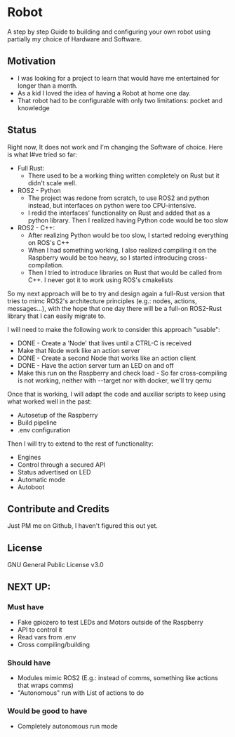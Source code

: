 # Robot

A step by step Guide to building and configuring your own robot using partially my choice of Hardware and Software.


## Motivation

- I was looking for a project to learn that would have me entertained for longer than a month.
- As a kid I loved the idea of having a Robot at home one day.
- That robot had to be configurable with only two limitations: pocket and knowledge 

## Status

Right now, It does not work and I'm changing the Software of choice. Here is what I#ve tried so far:
- Full Rust:
  - There used to be a working thing written completely on Rust but it didn't scale well.
- ROS2 - Python
  - The project was redone from scratch, to use ROS2 and python instead, but interfaces on python were too CPU-intensive.
  - I redid the interfaces' functionality on Rust and added that as a python library. Then I realized having Python code would be too slow
- ROS2 - C++:
  - After realizing Python would be too slow, I started redoing everything on ROS's C++
  - When I had something working, I also realized compiling it on the Raspberry would be too heavy, so I started introducing cross-compilation.
  - Then I tried to introduce libraries on Rust that would be called from C++. I never got it to work using ROS's cmakelists

So my next approach will be to try and design again a full-Rust version that tries to mimc ROS2's architecture principles (e.g.: nodes, actions, messages...), with the hope that one day there will be a full-on ROS2-Rust library that I can easily migrate to.

I will need to make the following work to consider this approach "usable":
- DONE - Create a 'Node' that lives until a CTRL-C is received
- Make that Node work like an action server
- DONE - Create a second Node that works like an action client
- DONE - Have the action server turn an LED on and off
- Make this run on the Raspberry and check load - So far cross-compiling is not working, neither with --target nor with docker, we'll try qemu

Once that is working, I will adapt the code and auxiliar scripts to keep using what worked well in the past:

- Autosetup of the Raspberry 
- Build pipeline
- .env configuration

Then I will try to extend to the rest of functionality:
- Engines
- Control through a secured API
- Status advertised on LED
- Automatic mode
- Autoboot

## Contribute and Credits

Just PM me on Github, I haven't figured this out yet.

## License

GNU General Public License v3.0

## NEXT UP:
### Must have
- Fake gpiozero to test LEDs and Motors outside of the Raspberry
- API to control it
- Read vars from .env
- Cross compiling/building
### Should have
- Modules mimic ROS2 (E.g.: instead of comms, something like actions that wraps comms)
- "Autonomous" run with List of actions to do
### Would be good to have
- Completely autonomous run mode
